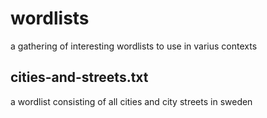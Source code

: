 # wordlists
a gathering of interesting wordlists to use in varius contexts

## cities-and-streets.txt
a wordlist consisting of all cities and city streets in sweden
